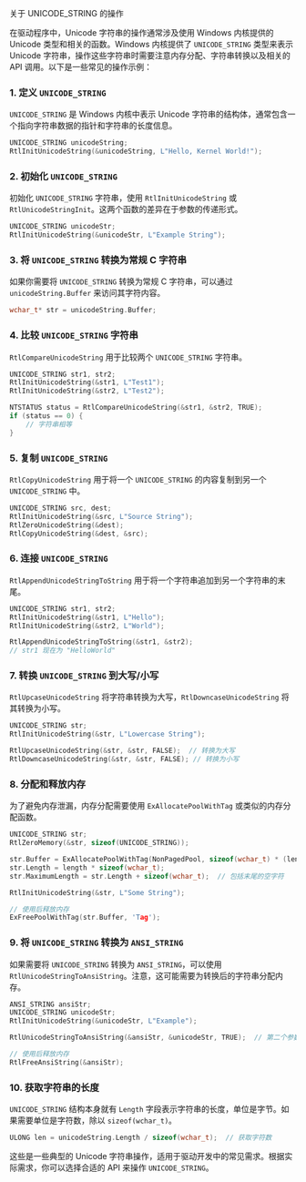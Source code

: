 关于 UNICODE_STRING 的操作

在驱动程序中，Unicode 字符串的操作通常涉及使用 Windows 内核提供的 Unicode 类型和相关的函数。Windows 内核提供了 `UNICODE_STRING` 类型来表示 Unicode 字符串，操作这些字符串时需要注意内存分配、字符串转换以及相关的 API 调用。以下是一些常见的操作示例：

### 1. 定义 `UNICODE_STRING`

`UNICODE_STRING` 是 Windows 内核中表示 Unicode 字符串的结构体，通常包含一个指向字符串数据的指针和字符串的长度信息。

```c
UNICODE_STRING unicodeString;
RtlInitUnicodeString(&unicodeString, L"Hello, Kernel World!");
```

### 2. 初始化 `UNICODE_STRING`

初始化 `UNICODE_STRING` 字符串，使用 `RtlInitUnicodeString` 或 `RtlUnicodeStringInit`。这两个函数的差异在于参数的传递形式。

```c
UNICODE_STRING unicodeStr;
RtlInitUnicodeString(&unicodeStr, L"Example String");
```

### 3. 将 `UNICODE_STRING` 转换为常规 C 字符串

如果你需要将 `UNICODE_STRING` 转换为常规 C 字符串，可以通过 `unicodeString.Buffer` 来访问其字符内容。

```c
wchar_t* str = unicodeString.Buffer;
```

### 4. 比较 `UNICODE_STRING` 字符串

`RtlCompareUnicodeString` 用于比较两个 `UNICODE_STRING` 字符串。

```c
UNICODE_STRING str1, str2;
RtlInitUnicodeString(&str1, L"Test1");
RtlInitUnicodeString(&str2, L"Test2");

NTSTATUS status = RtlCompareUnicodeString(&str1, &str2, TRUE);
if (status == 0) {
    // 字符串相等
}
```

### 5. 复制 `UNICODE_STRING`

`RtlCopyUnicodeString` 用于将一个 `UNICODE_STRING` 的内容复制到另一个 `UNICODE_STRING` 中。

```c
UNICODE_STRING src, dest;
RtlInitUnicodeString(&src, L"Source String");
RtlZeroUnicodeString(&dest);
RtlCopyUnicodeString(&dest, &src);
```

### 6. 连接 `UNICODE_STRING`

`RtlAppendUnicodeStringToString` 用于将一个字符串追加到另一个字符串的末尾。

```c
UNICODE_STRING str1, str2;
RtlInitUnicodeString(&str1, L"Hello");
RtlInitUnicodeString(&str2, L"World");

RtlAppendUnicodeStringToString(&str1, &str2);
// str1 现在为 "HelloWorld"
```

### 7. 转换 `UNICODE_STRING` 到大写/小写

`RtlUpcaseUnicodeString` 将字符串转换为大写，`RtlDowncaseUnicodeString` 将其转换为小写。

```c
UNICODE_STRING str;
RtlInitUnicodeString(&str, L"Lowercase String");

RtlUpcaseUnicodeString(&str, &str, FALSE);  // 转换为大写
RtlDowncaseUnicodeString(&str, &str, FALSE); // 转换为小写
```

### 8. 分配和释放内存

为了避免内存泄漏，内存分配需要使用 `ExAllocatePoolWithTag` 或类似的内存分配函数。

```c
UNICODE_STRING str;
RtlZeroMemory(&str, sizeof(UNICODE_STRING));

str.Buffer = ExAllocatePoolWithTag(NonPagedPool, sizeof(wchar_t) * (length + 1), 'Tag'); // 分配内存
str.Length = length * sizeof(wchar_t);
str.MaximumLength = str.Length + sizeof(wchar_t);  // 包括末尾的空字符

RtlInitUnicodeString(&str, L"Some String");

// 使用后释放内存
ExFreePoolWithTag(str.Buffer, 'Tag');
```

### 9. 将 `UNICODE_STRING` 转换为 `ANSI_STRING`

如果需要将 `UNICODE_STRING` 转换为 `ANSI_STRING`，可以使用 `RtlUnicodeStringToAnsiString`。注意，这可能需要为转换后的字符串分配内存。

```c
ANSI_STRING ansiStr;
UNICODE_STRING unicodeStr;
RtlInitUnicodeString(&unicodeStr, L"Example");

RtlUnicodeStringToAnsiString(&ansiStr, &unicodeStr, TRUE);  // 第二个参数为TRUE表示分配内存

// 使用后释放内存
RtlFreeAnsiString(&ansiStr);
```

### 10. 获取字符串的长度

`UNICODE_STRING` 结构本身就有 `Length` 字段表示字符串的长度，单位是字节。如果需要单位是字符数，除以 `sizeof(wchar_t)`。

```c
ULONG len = unicodeString.Length / sizeof(wchar_t);  // 获取字符数
```

这些是一些典型的 Unicode 字符串操作，适用于驱动开发中的常见需求。根据实际需求，你可以选择合适的 API 来操作 `UNICODE_STRING`。